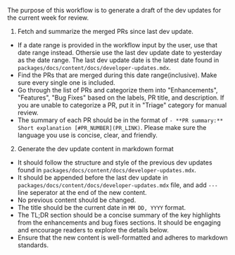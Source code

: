 The purpose of this workflow is to generate a draft of the dev updates for the current week for review.

1. Fetch and summarize the merged PRs since last dev update.
  - If a date range is provided in the workflow input by the user, use that date range instead. Othersie use the last dev update date to yesterday as the date range. The last dev update date is the latest date found in `packages/docs/content/docs/developer-updates.mdx`.
  - Find the PRs that are merged during this date range(inclusive). Make sure every single one is included.
  - Go through the list of PRs and categorize them into "Enhancements", "Features", "Bug Fixes" based on the labels, PR title, and description. If you are unable to categorize a PR, put it in "Triage" category for manual review.
  - The summary of each PR should be in the format of `- **PR summary:** Short explanation [#PR_NUMBER](PR_LINK)`. Please make sure the language you use is concise, clear, and friendly.

2. Generate the dev update content in markdown format
  - It should follow the structure and style of the previous dev updates found in `packages/docs/content/docs/developer-updates.mdx`.
  - It should be appended before the last dev update in `packages/docs/content/docs/developer-updates.mdx` file, and add `---` line seperator at the end of the new content.
  - No previous content should be changed.
  - The title should be the current date in `MM DD, YYYY` format.
  - The TL;DR section should be a concise summary of the key highlights from the enhancements and bug fixes sections. It should be engaging and encourage readers to explore the details below.
  - Ensure that the new content is well-formatted and adheres to markdown standards.
